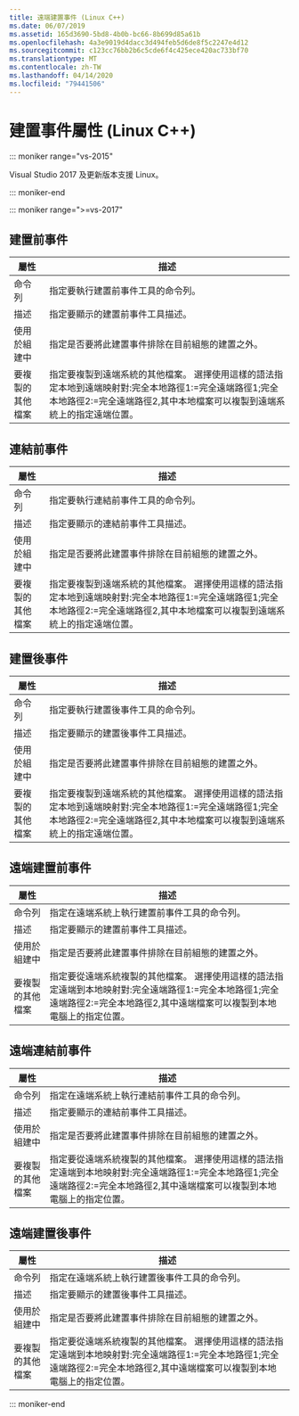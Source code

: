 ```yaml
---
title: 遠端建置事件 (Linux C++)
ms.date: 06/07/2019
ms.assetid: 165d3690-5bd8-4b0b-bc66-8b699d85a61b
ms.openlocfilehash: 4a3e9019d4dacc3d494feb5d6de8f5c2247e4d12
ms.sourcegitcommit: c123cc76bb2b6c5cde6f4c425ece420ac733bf70
ms.translationtype: MT
ms.contentlocale: zh-TW
ms.lasthandoff: 04/14/2020
ms.locfileid: "79441506"
---
```

# <a name="build-event-properties-linux-c"></a>建置事件屬性 (Linux C++)

::: moniker range="vs-2015"

Visual Studio 2017 及更新版本支援 Linux。

::: moniker-end

::: moniker range=">=vs-2017"

## <a name="pre-build-event"></a>建置前事件

| 屬性 | 描述 |
|--|--|
| 命令列 | 指定要執行建置前事件工具的命令列。 |
| 描述 | 指定要顯示的建置前事件工具描述。 |
| 使用於組建中 | 指定是否要將此建置事件排除在目前組態的建置之外。 |
| 要複製的其他檔案 | 指定要複製到遠端系統的其他檔案。 選擇使用這樣的語法指定本地到遠端映射對:完全本地路徑1:=完全遠端路徑1;完全本地路徑2:=完全遠端路徑2,其中本地檔案可以複製到遠端系統上的指定遠端位置。 |

## <a name="pre-link-event"></a>連結前事件

| 屬性 | 描述 |
|--|--|
| 命令列 | 指定要執行連結前事件工具的命令列。 |
| 描述 | 指定要顯示的連結前事件工具描述。 |
| 使用於組建中 | 指定是否要將此建置事件排除在目前組態的建置之外。 |
| 要複製的其他檔案 | 指定要複製到遠端系統的其他檔案。 選擇使用這樣的語法指定本地到遠端映射對:完全本地路徑1:=完全遠端路徑1;完全本地路徑2:=完全遠端路徑2,其中本地檔案可以複製到遠端系統上的指定遠端位置。 |

## <a name="post-build-event"></a>建置後事件

| 屬性 | 描述 |
|--|--|
| 命令列 | 指定要執行建置後事件工具的命令列。 |
| 描述 | 指定要顯示的建置後事件工具描述。 |
| 使用於組建中 | 指定是否要將此建置事件排除在目前組態的建置之外。 |
| 要複製的其他檔案 | 指定要複製到遠端系統的其他檔案。 選擇使用這樣的語法指定本地到遠端映射對:完全本地路徑1:=完全遠端路徑1;完全本地路徑2:=完全遠端路徑2,其中本地檔案可以複製到遠端系統上的指定遠端位置。 |

## <a name="remote-pre-build-event"></a>遠端建置前事件

| 屬性 | 描述 |
|--|--|
| 命令列 | 指定在遠端系統上執行建置前事件工具的命令列。 |
| 描述 | 指定要顯示的建置前事件工具描述。 |
| 使用於組建中 | 指定是否要將此建置事件排除在目前組態的建置之外。 |
| 要複製的其他檔案 | 指定要從遠端系統複製的其他檔案。 選擇使用這樣的語法指定遠端到本地映射對:完全遠端路徑1:=完全本地路徑1;完全遠端路徑2:=完全本地路徑2,其中遠端檔案可以複製到本地電腦上的指定位置。 |

## <a name="remote-pre-link-event"></a>遠端連結前事件

| 屬性 | 描述 |
|--|--|
| 命令列 | 指定在遠端系統上執行連結前事件工具的命令列。 |
| 描述 | 指定要顯示的連結前事件工具描述。 |
| 使用於組建中 | 指定是否要將此建置事件排除在目前組態的建置之外。 |
| 要複製的其他檔案 | 指定要從遠端系統複製的其他檔案。 選擇使用這樣的語法指定遠端到本地映射對:完全遠端路徑1:=完全本地路徑1;完全遠端路徑2:=完全本地路徑2,其中遠端檔案可以複製到本地電腦上的指定位置。 |

## <a name="remote-post-build-event"></a>遠端建置後事件

| 屬性 | 描述 |
|--|--|
| 命令列 | 指定在遠端系統上執行建置後事件工具的命令列。 |
| 描述 | 指定要顯示的建置後事件工具描述。 |
| 使用於組建中 | 指定是否要將此建置事件排除在目前組態的建置之外。 |
| 要複製的其他檔案 | 指定要從遠端系統複製的其他檔案。 選擇使用這樣的語法指定遠端到本地映射對:完全遠端路徑1:=完全本地路徑1;完全遠端路徑2:=完全本地路徑2,其中遠端檔案可以複製到本地電腦上的指定位置。 |

::: moniker-end
